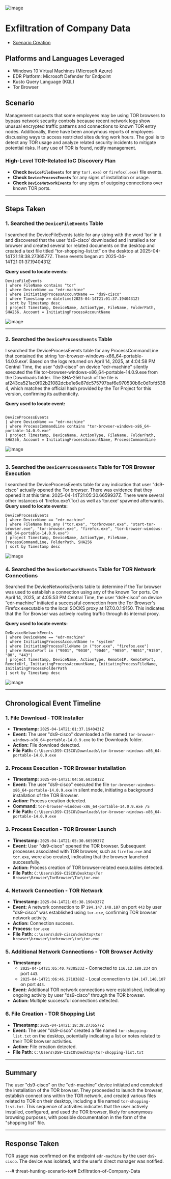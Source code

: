 ![image](https://github.com/user-attachments/assets/8f1c9e5b-0982-4a66-9cf5-0525367cec5f)



# Exfiltration of Company Data
- [Scenario Creation](https://github.com/JordanDanielWest/Exfiltration-of-Company-Data/blob/main/Exfiltration%20of%20Company%20Data%20Event%20Creation.md)

## Platforms and Languages Leveraged
- Windows 10 Virtual Machines (Microsoft Azure)
- EDR Platform: Microsoft Defender for Endpoint
- Kusto Query Language (KQL)
- Tor Browser

##  Scenario

Management suspects that some employees may be using TOR browsers to bypass network security controls because recent network logs show unusual encrypted traffic patterns and connections to known TOR entry nodes. Additionally, there have been anonymous reports of employees discussing ways to access restricted sites during work hours. The goal is to detect any TOR usage and analyze related security incidents to mitigate potential risks. If any use of TOR is found, notify management.

### High-Level TOR-Related IoC Discovery Plan

- **Check `DeviceFileEvents`** for any `tor(.exe)` or `firefox(.exe)` file events.
- **Check `DeviceProcessEvents`** for any signs of installation or usage.
- **Check `DeviceNetworkEvents`** for any signs of outgoing connections over known TOR ports.

---

## Steps Taken

### 1. Searched the `DeviceFileEvents` Table

I searched the DeviceFileEvents table for any string with the word ‘tor’ in it and discovered that the user ‘ds9-cisco’ downloaded and installed a tor browser and created several tor related documents on the desktop and created a text file titled “tor-shopping-list.txt” on the desktop at 2025-04-14T21:18:38.2736577Z. These events began at: 2025-04-14T21:01:37.1940431Z

**Query used to locate events:**

```kql
DeviceFileEvents
| where FileName contains "tor"
| where DeviceName == "edr-machine"
| where InitiatingProcessAccountName == "ds9-cisco"
| where Timestamp >= datetime(2025-04-14T21:01:37.1940431Z)
| sort by Timestamp desc
| project Timestamp, DeviceName, ActionType, FileName, FolderPath, SHA256, Account = InitiatingProcessAccountName
```
![image](https://github.com/user-attachments/assets/351bd797-4e4e-453b-881e-5c8b4795bced)

---

### 2. Searched the `DeviceProcessEvents` Table

I searched the DeviceProcessEvents table for any ProcessCommandLine that contained the string ‘tor-browser-windows-x86_64-portable-14.0.9.exe’. Based on the logs returned on April 14, 2025, at 4:04:58 PM Central Time, the user "ds9-cisco" on device "edr-machine" silently executed the file tor-browser-windows-x86_64-portable-14.0.9.exe from the Downloads folder. The SHA-256 hash of the file is af243ca521ac0f02b21082dcbe1e6e87dc575797baf6e970530b6c0d1bfd5384, which matches the official hash provided by the Tor Project for this version, confirming its authenticity.

**Query used to locate event:**

```kql

DeviceProcessEvents
| where DeviceName == "edr-machine"
| where ProcessCommandLine contains "tor-browser-windows-x86_64-portable-14.0.9.exe"
| project Timestamp, DeviceName, ActionType, FileName, FolderPath, SHA256, Account = InitiatingProcessAccountName, ProcessCommandLine
```
![image](https://github.com/user-attachments/assets/8a68b6f8-5ccf-434e-a9d6-382a96c9c206)


---

### 3. Searched the `DeviceProcessEvents` Table for TOR Browser Execution

I searched the DeviceProcessEvents table for any indication that user "ds9-cisco" actually opened the Tor browser. There was evidence that they opened it at this time: 2025-04-14T21:05:30.6659937Z. There were several other instances of ‘firefox.exe’(Tor) as well as ‘tor.exe’ spawned afterwards.
**Query used to locate events:**

```kql
DeviceProcessEvents
| where DeviceName == "edr-machine"
| where FileName has_any ("tor.exe", "torbrowser.exe", "start-tor-browser.exe", "tor-browser.exe", "firefox.exe", "tor-browser-windows-x86_64-portable-14.0.9.exe")
| project Timestamp, DeviceName, ActionType, FileName, ProcessCommandLine, FolderPath, SHA256
| sort by Timestamp desc

```
![image](https://github.com/user-attachments/assets/e15501c2-18bb-44b6-bc2e-555786bc53d1)


### 4. Searched the `DeviceNetworkEvents` Table for TOR Network Connections

Searched the DeviceNetworksEvents table to determine if the Tor browser was used to establish a connection using any of the known Tor ports. On April 14, 2025, at 4:05:53 PM Central Time, the user “ds9-cisco” on device “edr-machine” initiated a successful connection from the Tor Browser's Firefox executable to the local SOCKS proxy at 127.0.0.1:9150. This indicates that the Tor Browser was actively routing traffic through its internal proxy.

**Query used to locate events:**

```kql
DeDeviceNetworkEvents
| where DeviceName == "edr-machine"
| where InitiatingProcessAccountName != "system"
| where InitiatingProcessFileName in ("tor.exe", "firefox.exe")
| where RemotePort in ("9001", "9030", "9040", "9050", "9051","9150", "80", "443")
| project Timestamp, DeviceName, ActionType, RemoteIP, RemotePort, RemoteUrl, InitiatingProcessAccountName, InitiatingProcessFileName, InitiatingProcessFolderPath
| sort by Timestamp desc
```
![image](https://github.com/user-attachments/assets/8f4b15e7-0d26-4c51-8f9d-e9bfbc355ccf)

---

## Chronological Event Timeline 

### 1. File Download - TOR Installer

- **Timestamp:** `2025-04-14T21:01:37.1940431Z`
- **Event:** The user "ds9-cisco" downloaded a file named `tor-browser-windows-x86_64-portable-14.0.9.exe` to the Downloads folder.
- **Action:** File download detected.
- **File Path:** `C:\Users\DS9-CISCO\Downloads\tor-browser-windows-x86_64-portable-14.0.9.exe`

### 2. Process Execution - TOR Browser Installation

- **Timestamp:** `2025-04-14T21:04:58.6035812Z`
- **Event:** The user "ds9-cisco" executed the file `tor-browser-windows-x86_64-portable-14.0.9.exe` in silent mode, initiating a background installation of the TOR Browser.
- **Action:** Process creation detected.
- **Command:** `tor-browser-windows-x86_64-portable-14.0.9.exe /S`
- **File Path:** `C:\Users\DS9-CISCO\Downloads\tor-browser-windows-x86_64-portable-14.0.9.exe`

### 3. Process Execution - TOR Browser Launch

- **Timestamp:** `2025-04-14T21:05:30.6659937Z`
- **Event:** User "ds9-cisco" opened the TOR browser. Subsequent processes associated with TOR browser, such as `firefox.exe` and `tor.exe`, were also created, indicating that the browser launched successfully.
- **Action:** Process creation of TOR browser-related executables detected.
- **File Path:** `C:\Users\DS9-CISCO\Desktop\Tor Browser\Browser\TorBrowser\Tor\tor.exe`

### 4. Network Connection - TOR Network

- **Timestamp:** `2025-04-14T21:05:38.1904337Z`
- **Event:** A network connection to IP `194.147.140.107` on port `443` by user "ds9-cisco" was established using `tor.exe`, confirming TOR browser network activity.
- **Action:** Connection success.
- **Process:** `tor.exe`
- **File Path:** `c:\users\ds9-cisco\desktop\tor browser\browser\torbrowser\tor\tor.exe`

### 5. Additional Network Connections - TOR Browser Activity

- **Timestamps:**
  - `2025-04-14T21:05:40.7830533Z` - Connected to `116.12.180.234` on port `443`.
  - `2025-04-14T21:06:46.2718388Z` - Local connection to `194.147.140.107` on port `443`.
- **Event:** Additional TOR network connections were established, indicating ongoing activity by user "ds9-cisco" through the TOR browser.
- **Action:** Multiple successful connections detected.

### 6. File Creation - TOR Shopping List

- **Timestamp:** `2025-04-14T21:18:38.2736577Z`
- **Event:** The user "ds9-cisco" created a file named `tor-shopping-list.txt` on the desktop, potentially indicating a list or notes related to their TOR browser activities.
- **Action:** File creation detected.
- **File Path:** `C:\Users\DS9-CISCO\Desktop\tor-shopping-list.txt`

---

## Summary

The user "ds9-cisco" on the "edr-machine" device initiated and completed the installation of the TOR browser. They proceeded to launch the browser, establish connections within the TOR network, and created various files related to TOR on their desktop, including a file named `tor-shopping-list.txt`. This sequence of activities indicates that the user actively installed, configured, and used the TOR browser, likely for anonymous browsing purposes, with possible documentation in the form of the "shopping list" file.

---

## Response Taken

TOR usage was confirmed on the endpoint `edr-machine` by the user `ds9-cisco`. The device was isolated, and the user's direct manager was notified.

---# threat-hunting-scenario-tor# Exfiltration-of-Company-Data
